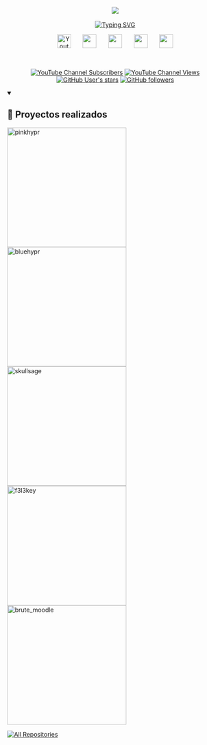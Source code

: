 <p align="center">
  <a href=""><img src="https://i.postimg.cc/J7KQ4SR1/Marc-Ma-1.png"></a><br><br>
  <a href="https://git.io/typing-svg"><img src="https://readme-typing-svg.demolab.com?font=Caveat&weight=700&size=32&pause=1000&color=4B4B4B&center=true&vCenter=true&width=550&lines=Estudiante+en+Administraci%C3%B3n+de+sistemas;Autodidacta;Amante+de+la+Ciberseguridad" alt="Typing SVG" /></a>
</p>

<p align="center">
  <a href="https://www.youtube.com/@f3l3p1n0"><img width="32px" alt="Youtube" title="Youtube" src="https://i.postimg.cc/YSY6KCrS/youtube.png"/></a>
  &#8287;&#8287;&#8287;&#8287;&#8287;
  <a href="https://www.instagram.com/_marcml/?igshid=Mzc1MmZhNjY%3D"><img width="32px" src="https://i.postimg.cc/MGFh4tGw/instagram.png"/></a>
  &#8287;&#8287;&#8287;&#8287;&#8287;
  <a href="https://www.linkedin.com/in/marc-mañé-lobato/"><img width="32px" src="https://i.postimg.cc/JhHLRSv0/linkedin-2.png"></a>
  &#8287;&#8287;&#8287;&#8287;&#8287;
  <a href="https://f3l3p1n0.github.io"><img width="32px" src="https://i.postimg.cc/bwgX0kSx/internet.png"/></a>
  &#8287;&#8287;&#8287;&#8287;&#8287;
  <a href="https://www.buymeacoffee.com/f3l3p1n07"><img width="32px" src="https://i.postimg.cc/wjQQCNY6/coffee.png"/></a>
</p>

<br/>

<p align="center">
  <a href="https://www.youtube.com/@f3l3p1n0?sub_confirmation=1">
    <img alt="YouTube Channel Subscribers" src="https://img.shields.io/youtube/channel/subscribers/UC3KiJ4mruD6Nt9_e0sdmCcw?color=cyan&logo=Youtube&logoColor=red&style=for-the-badge"></a>
  <a href="https://www.youtube.com/@f3l3p1n0">
    <img alt="YouTube Channel Views" src="https://img.shields.io/youtube/channel/views/UC3KiJ4mruD6Nt9_e0sdmCcw?color=cyan&logo=youtube&logoColor=red&style=for-the-badge"></a> 
  <a href="https://github.com/f3l3p1n0?tab=repositories&sort=stargazers">
    <img alt="GitHub User's stars" src="https://img.shields.io/github/stars/f3l3p1n0?logo=github&style=for-the-badge"></a>
  <a href="https://github.com/f3l3p1n0?tab=followers">
    <img alt="GitHub followers" src="https://img.shields.io/github/followers/f3l3p1n0?label=Follow%20Me&logo=github&style=for-the-badge"></a>
</p>

<details open> 
  <summary><h2>📕 Proyectos realizados</h2></summary>
  <p align="left">
    <a href="https://github.com/f3l3p1n0/pinkhypr"><img width="278" src="https://github-readme-stats.vercel.app/api/pin/?username=f3l3p1n0&repo=pinkhypr&theme=react&bg_color=404040&title_color=00FFFF&hide_border=true&icon_color=F8D866&show_icons=false&show_description=false" alt="pinkhypr"></a>
    <a href="https://github.com/f3l3p1n0/bluehypr"><img width="278" src="https://github-readme-stats.vercel.app/api/pin/?username=f3l3p1n0&repo=bluehypr&theme=react&bg_color=404040&title_color=00FFFF&hide_border=true&icon_color=F8D866&show_icons=false&show_description=false" alt="bluehypr"></a>
    <a href="https://github.com/f3l3p1n0/skullsage"><img width="278" src="https://github-readme-stats.vercel.app/api/pin/?username=f3l3p1n0&repo=skullsage&theme=react&bg_color=404040&title_color=00FFFF&hide_border=true&icon_color=F8D866&show_icons=false&show_description=false" alt="skullsage"></a>
    <a href="https://github.com/f3l3p1n0/f3l3key"><img width="278" src="https://github-readme-stats.vercel.app/api/pin/?username=f3l3p1n0&repo=f3l3key&theme=react&bg_color=404040&title_color=00FFFF&hide_border=true&icon_color=F8D866&show_icons=false&show_description=false" alt="f3l3key"></a>
    <a href="https://github.com/f3l3p1n0/brute_moodle"><img width="278" src="https://github-readme-stats.vercel.app/api/pin/?username=f3l3p1n0&repo=brute_moodle&theme=react&bg_color=404040&title_color=00FFFF&hide_border=true&icon_color=F8D866&show_icons=false&show_description=false" alt="brute_moodle"></a>
  </p>

  <p align="left">
    <a href="https://github.com/f3l3p1n0?tab=repositories"><img alt="All Repositories" title="All Repositories" src="https://custom-icon-badges.demolab.com/badge/-Click%20Aquí%20Para%20Ver%20Todos%20Mis%20Repos-00FFFF?style=for-the-badge&logoColor=white&logo=repo"/></a>
  </p>
</details>

